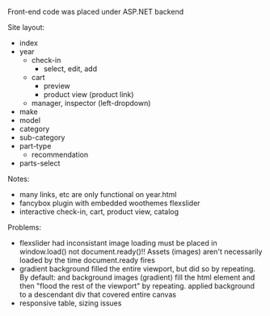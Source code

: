 Front-end code was placed under ASP.NET backend

Site layout:
  - index
  - year
    - check-in
      - select, edit, add
    - cart
      - preview
      - product view (product link)
    - manager, inspector (left-dropdown)
  - make
  - model
  - category
  - sub-category
  - part-type
    - recommendation
  - parts-select
  
Notes:
  - many links, etc are only functional on year.html
  - fancybox plugin with embedded woothemes flexslider
  - interactive check-in, cart, product view, catalog

Problems:
  - flexslider had inconsistant image loading
    must be placed in window.load() not document.ready()!! Assets (images) aren't necessarily loaded by the time document.ready fires
  - gradient background filled the entire viewport, but did so by repeating. By default: <body> and <html> background images (gradient) fill the html element and then "flood the rest of the viewport" by repeating.
    applied background to a descendant div that covered entire canvas
  - responsive table, sizing issues
